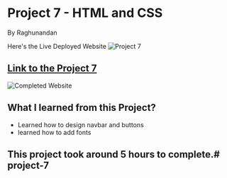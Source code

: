 # Project 7 - HTML and CSS 

By Raghunandan

Here's the Live Deployed Website ![Project 7](https://img.shields.io/badge/project%20-7-green)

## [Link to the Project 7](https://producthomepage.netlify.app) 

![Completed Website](../project-07/images/completed%20image.jpg)

## What I learned from this Project?

- Learned how to design navbar and buttons
- learned how to add fonts


## This project took around 5 hours to complete.# project-7
